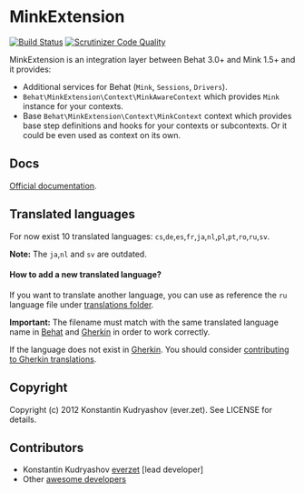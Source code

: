 # MinkExtension

[![Build
Status](https://travis-ci.org/Behat/MinkExtension.svg?branch=master)](https://travis-ci.org/Behat/MinkExtension)
[![Scrutinizer Code Quality](https://scrutinizer-ci.com/g/Behat/MinkExtension/badges/quality-score.png?s=c6474ca52322f5176a2f0cab10974aeee5e6133c)](https://scrutinizer-ci.com/g/Behat/MinkExtension/)

MinkExtension is an integration layer between Behat 3.0+ and Mink 1.5+
and it provides:

* Additional services for Behat (``Mink``, ``Sessions``, ``Drivers``).
* ``Behat\MinkExtension\Context\MinkAwareContext`` which provides ``Mink``
  instance for your contexts.
* Base ``Behat\MinkExtension\Context\MinkContext`` context which provides base
  step definitions and hooks for your contexts or subcontexts. Or it could be
  even used as context on its own.

## Docs

[Official documentation](doc/index.rst).

## Translated languages

For now exist 10 translated languages: `cs`,`de`,`es`,`fr`,`ja`,`nl`,`pl`,`pt`,`ro`,`ru`,`sv`.

**Note:** The `ja`,`nl` and `sv` are outdated.

#### How to add a new translated language?

If you want to translate another language, you can use as reference the `ru` language file under
[translations folder](https://github.com/Behat/MinkExtension/tree/master/i18n).

**Important:** The filename must match with the same translated language name in [Behat](https://github.com/Behat/Behat/blob/master/i18n.php) and [Gherkin](https://github.com/Behat/Gherkin/blob/master/i18n.php) in order to work correctly.

If the language does not exist in [Gherkin](https://github.com/Behat/Gherkin/blob/master/i18n.php).
You should consider [contributing to Gherkin translations](https://github.com/Behat/Gherkin/blob/master/CONTRIBUTING.md#contributing-to-gherkin-translations).

## Copyright

Copyright (c) 2012 Konstantin Kudryashov (ever.zet). See LICENSE for details.

## Contributors

* Konstantin Kudryashov [everzet](http://github.com/everzet) [lead developer]
* Other [awesome developers](https://github.com/Behat/MinkExtension/graphs/contributors)

